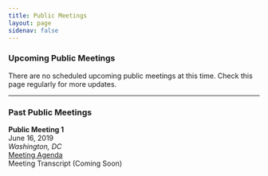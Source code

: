 ```yaml
---
title: Public Meetings
layout: page
sidenav: false
---
```


### Upcoming Public Meetings 

There are no scheduled upcoming public meetings at this time. Check this page regularly for more updates. 
<hr>

### Past Public Meetings 

<strong>Public Meeting 1 </strong><br>
June 16, 2019<i><br>
Washington, DC</i><br>
[Meeting Agenda]({{site.baseurl}}/master/assets/uploads/PBRB%20Public%20Meeting%201%20June%2016%202019%20Agenda.pdf)<br>
Meeting Transcript (Coming Soon)

